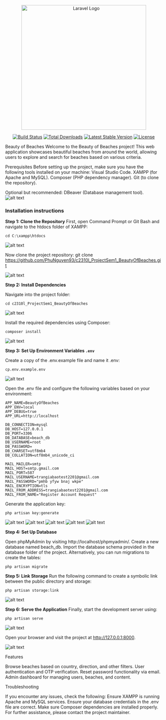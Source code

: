 <p align="center"><a href="https://laravel.com" target="_blank"><img src="https://raw.githubusercontent.com/laravel/art/master/logo-lockup/5%20SVG/2%20CMYK/1%20Full%20Color/laravel-logolockup-cmyk-red.svg" width="400" alt="Laravel Logo"></a></p>

<p align="center">
<a href="https://github.com/laravel/framework/actions"><img src="https://github.com/laravel/framework/workflows/tests/badge.svg" alt="Build Status"></a>
<a href="https://packagist.org/packages/laravel/framework"><img src="https://img.shields.io/packagist/dt/laravel/framework" alt="Total Downloads"></a>
<a href="https://packagist.org/packages/laravel/framework"><img src="https://img.shields.io/packagist/v/laravel/framework" alt="Latest Stable Version"></a>
<a href="https://packagist.org/packages/laravel/framework"><img src="https://img.shields.io/packagist/l/laravel/framework" alt="License"></a>
</p>

Beauty of Beaches
Welcome to the Beauty of Beaches project! This web application showcases beautiful beaches from around the world, allowing users to explore and search for beaches based on various criteria.

Prerequisites
Before setting up the project, make sure you have the following tools installed on your machine:
Visual Studio Code.
XAMPP (for Apache and MySQL).
Composer (PHP dependency manager).
Git (to clone the repository).

Optional but recommended:
DBeaver (Database management tool).
![alt text](./other/image1.png)


### Installation instructions

**Step 1: Clone the Repository**
First, open Command Prompt or Git Bash and navigate to the htdocs folder of XAMPP:
```shell
cd C:\xampp\htdocs
```
![alt text](./other/Picture2.png)

 Now clone the project repository:
git clone https://github.com/PhuNguyen93/c2310l_ProjectSem1_BeautyOfBeaches.git   

![alt text](./other/Picture3.png)

**Step 2: Install Dependencies**

Navigate into the project folder:
```shell
cd c2310l_ProjectSem1_BeautyOfBeaches
```
![alt text](./other/Picture4.png)

Install the required dependencies using Composer:
```shell
composer install
```
![alt text](./other/Picture5.png)


**Step 3: Set Up Environment Variables `.env`**

Create a copy of the .env.example file and name it .env:
```shell
cp.env.example.env
```
![alt text](./other/Picture6.png)

Open the .env file and configure the following variables based on your environment:

```shell
APP_NAME=BeautyOfBeaches
APP_ENV=local
APP_DEBUG=true
APP_URL=http://localhost

DB_CONNECTION=mysql
DB_HOST=127.0.0.1
DB_PORT=3306
DB_DATABASE=beach_db
DB_USERNAME=root
DB_PASSWORD=
DB_CHARSET=utf8mb4
DB_COLLATION=utf8mb4_unicode_ci

MAIL_MAILER=smtp
MAIL_HOST=smtp.gmail.com
MAIL_PORT=587
MAIL_USERNAME=trangiabaotest2201@gmail.com
MAIL_PASSWORD="pmhb yfyw bnaj wkpe"
MAIL_ENCRYPTION=tls
MAIL_FROM_ADDRESS=trangiabaotest2201@gmail.com
MAIL_FROM_NAME="Register Account Request"
```

Generate the application key:
```shell
php artisan key:generate
```
![alt text](./other/Picture7.png)
![alt text](./other/Picture8.png)
![alt text](./other/Picture9.png)
![alt text](./other/Picture10.png)
![alt text](./other/Picture11.png)

**Step 4: Set Up Database**

Open phpMyAdmin by visiting http://localhost/phpmyadmin/.
Create a new database named beach_db.
Import the database schema provided in the database folder of the project.
Alternatively, you can run migrations to create the tables:
```shell
php artisan migrate
```

**Step 5: Link Storage**
Run the following command to create a symbolic link between the public directory and storage:
```shell
php artisan storage:link
```
![alt text](./other/Picture12.png)

**Step 6: Serve the Application**
Finally, start the development server using:

```shell
php artisan serve
```

![alt text](./other/Picture13.png)

Open your browser and visit the project at http://127.0.0.1:8000.

![alt text](./other/Picture14.png)

Features

Browse beaches based on country, direction, and other filters.
User authentication and OTP verification.
Reset password functionality via email.
Admin dashboard for managing users, beaches, and content.


Troubleshooting

If you encounter any issues, check the following:
Ensure XAMPP is running Apache and MySQL services.
Ensure your database credentials in the .env file are correct.
Make sure Composer dependencies are installed properly.
For further assistance, please contact the project maintainer.
